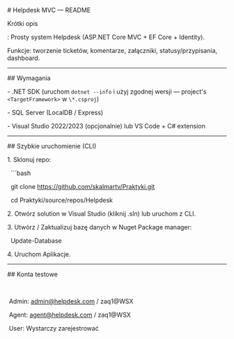 \# Helpdesk MVC — README



Krótki opis

: Prosty system Helpdesk (ASP.NET Core MVC + EF Core + Identity).  

Funkcje: tworzenie ticketów, komentarze, załączniki, statusy/przypisania, dashboard.



---



\## Wymagania

\- .NET SDK (uruchom `dotnet --info` i użyj zgodnej wersji — project's `<TargetFramework>` w `\*.csproj`)

\- SQL Server (LocalDB / Express)

\- Visual Studio 2022/2023 (opcjonalnie) lub VS Code + C# extension



---



\## Szybkie uruchomienie (CLI)

1\. Sklonuj repo:

&nbsp;  ```bash

&nbsp;  git clone https://github.com/skalmartv/Praktyki.git

&nbsp;  cd Praktyki/source/repos/Helpdesk

2\. Otwórz solution w Visual Studio (kliknij .sln) lub uruchom z CLI.

3\. Utwórz / Zaktualizuj bazę danych w Nuget Package manager:

&nbsp;  Update-Database

4\. Uruchom Aplikacje.

---



\## Konta testowe

&nbsp;

&nbsp;Admin: admin@helpdesk.com / zaq1@WSX

&nbsp;Agent: agent@helpdesk.com / zaq1@WSX

&nbsp;User: Wystarczy zarejestrować



&nbsp;
